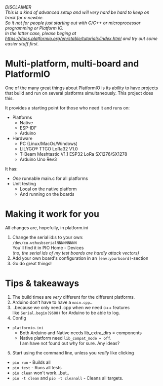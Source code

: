
*DISCLAIMER  
This is a kind of advanced setup and will very hard be hard to keep on track for a newbie.  
So it  not for people just starting out with C/C++ or microprocessor programming or Platform IO.  
In the latter case, please beging at https://docs.platformio.org/en/stable/tutorials/index.html and try out some easier stuff first.*

# Multi-platform, multi-board and PlatformIO 

One of the many great things about PlatformIO is its ability to have projects  
that build and run on several platforms simultaneously. This project does this.   

It provides a starting point for those who need it and runs on:
* Platforms
  * Native
  * ESP-IDF
  * Arduino
* Hardware
  * PC (Linux/MacOs/Windows)
  * LILYGO® TTGO LoRa32 V1.0
  * T-Beam Meshtastic V1.1 ESP32 LoRa SX1276/SX1278
  * Arduino Uno Rev3

It has:
* *One* runnable main.c for all platforms
* Unit testing
  * Local on the native platform
  * And running on the boards


# Making it work for you

All changes are, hopefully, in platform.ini

1. Change the serial id:s to your own:  
`/dev/cu.wchusbserialNNNNNNNNN`  
You'll find it in PIO Home - Devices  
*(no, the serial ids of my test boards are hardly attack vectors)*
2. Add your own board's configuration in an `[env:yourboard]`-section
3. Go do great things!



# Tips & takeaways

1. The build times are *very* different for the different platforms. 
2. Arduino don't have to have a `main.cpp`..
3. ..because we only need .cpp when we need c++ features  
   like `Serial.begin(9600)` for Arduino to be able to log.
4. Config 
  * `platformio.ini`
    * Both Arduino and Native needs lib_extra_dirs = components
    * Native platform need `lib_compat_mode = off`.  
      I am have not found out why for sure. Any ideas?

5. Start using the command line, unless you *really* like clicking
  * `pio run` - Builds all
  * `pio test` - Runs all tests
  * `pio clean` won't work...but..
  * `pio -t clean` and `pio -t cleanall` - Cleans all targets. 

  
